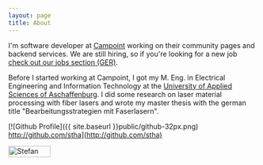 ```yaml
---
layout: page
title: About
---
```


I'm software developer at [Campoint](http://www.campoint.net) working on their community pages and backend services. We are still hiring, so if you're looking for a new job [check out our jobs section (GER)](http://www.campoint.net/karriere).

Before I started working at Campoint, I got my M. Eng. in Electrical Engineering and Information Technology at the [University of Applied Sciences of Aschaffenburg](http://www.hs-ab.de/). I did some research on laser material processing with fiber lasers and wrote my master thesis with the german title "Bearbeitungsstrategien mit Faserlasern".

[![Github Profile]({{ site.baseurl }}public/github-32px.png) http://github.com/stha](http://github.com/stha)

<a href="http://www.xing.com/profile/Stefan_Hasenstab2" target="_blank" rel="me"><img src="http://www.xing.com/img/buttons/1_de_btn.gif" width="85" height="23" alt="Stefan Hasenstab"></a>

